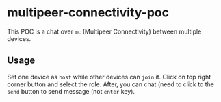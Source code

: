 # multipeer-connectivity-poc

This POC is a chat over `mc` (Multipeer Connectivity) between multiple devices.

## Usage

Set one device as `host` while other devices can `join` it. Click on top right corner button and select the role.
After, you can chat (need to click to the `send` button to send message (not `enter` key).
